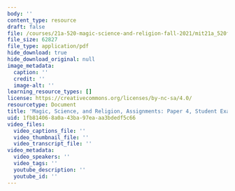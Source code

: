 ```yaml
---
body: ''
content_type: resource
draft: false
file: /courses/21a-520-magic-science-and-religion-fall-2021/mit21a_520f21_paper4_example5.pdf
file_size: 62827
file_type: application/pdf
hide_download: true
hide_download_original: null
image_metadata:
  caption: ''
  credit: ''
  image-alt: ''
learning_resource_types: []
license: https://creativecommons.org/licenses/by-nc-sa/4.0/
resourcetype: Document
title: 'Magic, Science, and Religion, Assignments: Paper 4, Student Example 5'
uid: 1fb81406-8a0a-43ba-97ea-aa3bdedf5c66
video_files:
  video_captions_file: ''
  video_thumbnail_file: ''
  video_transcript_file: ''
video_metadata:
  video_speakers: ''
  video_tags: ''
  youtube_description: ''
  youtube_id: ''
---
```

